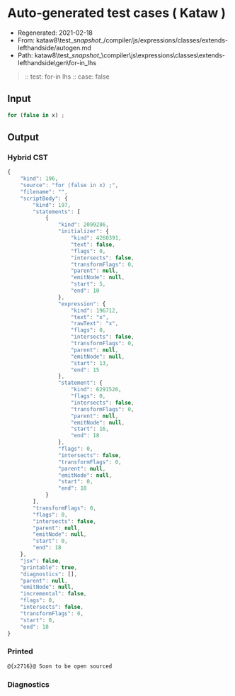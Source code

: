# Auto-generated test cases ( Kataw )
- Regenerated: 2021-02-18
- From: kataw8\test\__snapshot__/compiler/js/expressions/classes/extends-lefthandside/autogen.md
- Path: kataw8\test\__snapshot__\compiler\js\expressions\classes\extends-lefthandside\gen\for-in_lhs
> :: test: for-in lhs
> :: case: false
## Input

`````js
for (false in x) ;
`````

## Output


### Hybrid CST


```javascript
{
    "kind": 196,
    "source": "for (false in x) ;",
    "filename": "",
    "scriptBody": {
        "kind": 197,
        "statements": [
            {
                "kind": 2099286,
                "initializer": {
                    "kind": 4260391,
                    "text": false,
                    "flags": 0,
                    "intersects": false,
                    "transformFlags": 0,
                    "parent": null,
                    "emitNode": null,
                    "start": 5,
                    "end": 10
                },
                "expression": {
                    "kind": 196712,
                    "text": "x",
                    "rawText": "x",
                    "flags": 0,
                    "intersects": false,
                    "transformFlags": 0,
                    "parent": null,
                    "emitNode": null,
                    "start": 13,
                    "end": 15
                },
                "statement": {
                    "kind": 6291526,
                    "flags": 0,
                    "intersects": false,
                    "transformFlags": 0,
                    "parent": null,
                    "emitNode": null,
                    "start": 16,
                    "end": 18
                },
                "flags": 0,
                "intersects": false,
                "transformFlags": 0,
                "parent": null,
                "emitNode": null,
                "start": 0,
                "end": 18
            }
        ],
        "transformFlags": 0,
        "flags": 0,
        "intersects": false,
        "parent": null,
        "emitNode": null,
        "start": 0,
        "end": 18
    },
    "jsx": false,
    "printable": true,
    "diagnostics": [],
    "parent": null,
    "emitNode": null,
    "incremental": false,
    "flags": 0,
    "intersects": false,
    "transformFlags": 0,
    "start": 0,
    "end": 18
}
```

### Printed


```javascript
@{x2716}@ Soon to be open sourced
```

### Diagnostics


```javascript

```

